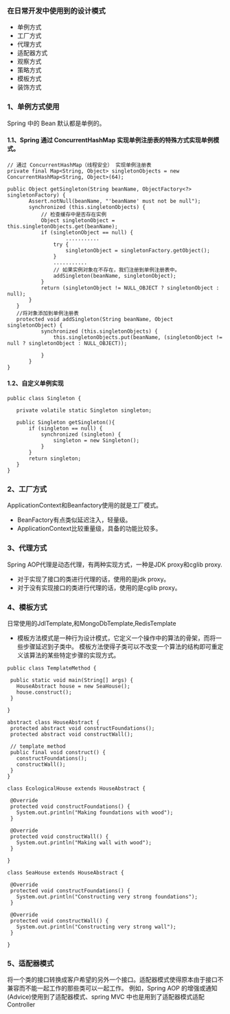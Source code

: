 ### 在日常开发中使用到的设计模式

* 单例方式
* 工厂方式
* 代理方式
* 适配器方式
* 观察方式
* 策略方式
* 模板方式
* 装饰方式



### 1、单例方式使用

 Spring 中的 Bean 默认都是单例的。
 
 #### 1.1、Spring 通过 ConcurrentHashMap 实现单例注册表的特殊方式实现单例模式。
 ```
 // 通过 ConcurrentHashMap（线程安全） 实现单例注册表
private final Map<String, Object> singletonObjects = new ConcurrentHashMap<String, Object>(64);

public Object getSingleton(String beanName, ObjectFactory<?> singletonFactory) {
        Assert.notNull(beanName, "'beanName' must not be null");
        synchronized (this.singletonObjects) {
            // 检查缓存中是否存在实例  
            Object singletonObject = this.singletonObjects.get(beanName);
            if (singletonObject == null) {
                    ...........
                try {
                    singletonObject = singletonFactory.getObject();
                }
                ...........
                // 如果实例对象在不存在，我们注册到单例注册表中。
                addSingleton(beanName, singletonObject);
            }
            return (singletonObject != NULL_OBJECT ? singletonObject : null);
        }
    }
    //将对象添加到单例注册表
    protected void addSingleton(String beanName, Object singletonObject) {
            synchronized (this.singletonObjects) {
                this.singletonObjects.put(beanName, (singletonObject != null ? singletonObject : NULL_OBJECT));

            }
        }
}
 ```
 
 #### 1.2、自定义单例实现
 ```
 public class Singleton {

    private volatile static Singleton singleton;
    
    public Singleton getSingleton(){
        if (singleton == null) {
            synchronized (singleton) {
                singleton = new Singleton();
            }
        } 
        return singleton;
    }
}
 ```
 ### 2、工厂方式
 
  ApplicationContext和Beanfactory使用的就是工厂模式。
 * BeanFactory有点类似延迟注入，轻量级。
 * ApplicationContext比较重量级，具备的功能比较多。

### 3、代理方式

Spring AOP代理是动态代理，有两种实现方式，一种是JDK proxy和cglib proxy.
* 对于实现了接口的类进行代理的话，使用的是jdk proxy。
* 对于没有实现接口的类进行代理的话，使用的是cglib proxy。

### 4、模板方式

日常使用的JdlTemplate,和MongoDbTemplate,RedisTemplate 
* 模板方法模式是一种行为设计模式，它定义一个操作中的算法的骨架，而将一些步骤延迟到子类中。 模板方法使得子类可以不改变一个算法的结构即可重定义该算法的某些特定步骤的实现方式。

 ```
 public class TemplateMethod {
 
  public static void main(String[] args) {
    HouseAbstract house = new SeaHouse();
    house.construct();
  }
 
}
 
abstract class HouseAbstract {
  protected abstract void constructFoundations();
  protected abstract void constructWall();
   
  // template method
  public final void construct() {
    constructFoundations();
    constructWall();
  }
}
 
class EcologicalHouse extends HouseAbstract {
 
  @Override
  protected void constructFoundations() {
    System.out.println("Making foundations with wood");
  }
 
  @Override
  protected void constructWall() {
    System.out.println("Making wall with wood");
  }
         
}
 
class SeaHouse extends HouseAbstract {
 
  @Override
  protected void constructFoundations() {
    System.out.println("Constructing very strong foundations");
  }
 
  @Override
  protected void constructWall() {
    System.out.println("Constructing very strong wall");
  }
         
}
 ```

 ### 5、适配器模式
 将一个类的接口转换成客户希望的另外一个接口。适配器模式使得原本由于接口不兼容而不能一起工作的那些类可以一起工作。
 例如，Spring AOP 的增强或通知(Advice)使用到了适配器模式、spring MVC 中也是用到了适配器模式适配Controller
 
 
 

